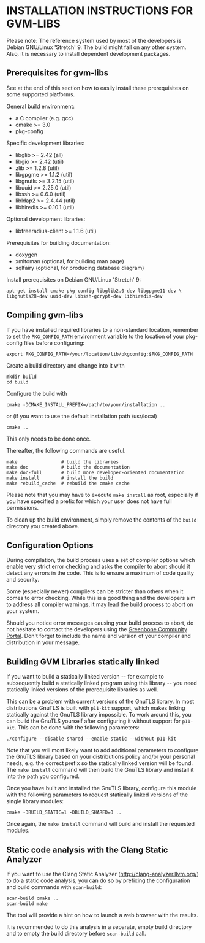 INSTALLATION INSTRUCTIONS FOR GVM-LIBS
======================================

Please note: The reference system used by most of the developers is Debian
GNU/Linux 'Stretch' 9. The build might fail on any other system. Also, it is
necessary to install dependent development packages.

Prerequisites for gvm-libs
--------------------------

See at the end of this section how to easily install these prerequisites on
some supported platforms.

General build environment:
* a C compiler (e.g. gcc)
* cmake >= 3.0
* pkg-config

Specific development libraries:
* libglib >= 2.42 (all)
* libgio >= 2.42 (util)
* zlib >= 1.2.8 (util)
* libgpgme >= 1.1.2 (util)
* libgnutls >= 3.2.15 (util)
* libuuid >= 2.25.0 (util)
* libssh >= 0.6.0 (util)
* libldap2 >= 2.4.44 (util)
* libhiredis >= 0.10.1 (util)

Optional development libraries:
* libfreeradius-client >= 1.1.6 (util)

Prerequisites for building documentation:
* doxygen
* xmltoman (optional, for building man page)
* sqlfairy (optional, for producing database diagram)

Install prerequisites on Debian GNU/Linux 'Stretch' 9:

    apt-get install cmake pkg-config libglib2.0-dev libgpgme11-dev \
    libgnutls28-dev uuid-dev libssh-gcrypt-dev libhiredis-dev


Compiling gvm-libs
------------------

If you have installed required libraries to a non-standard location, remember to
set the `PKG_CONFIG_PATH` environment variable to the location of your pkg-config
files before configuring:

    export PKG_CONFIG_PATH=/your/location/lib/pkgconfig:$PKG_CONFIG_PATH

Create a build directory and change into it with

    mkdir build
    cd build

Configure the build with

    cmake -DCMAKE_INSTALL_PREFIX=/path/to/your/installation ..

or (if you want to use the default installation path /usr/local)

    cmake ..

This only needs to be done once.

Thereafter, the following commands are useful.

    make                # build the libraries
    make doc            # build the documentation
    make doc-full       # build more developer-oriented documentation
    make install        # install the build
    make rebuild_cache  # rebuild the cmake cache

Please note that you may have to execute `make install` as root, especially if
you have specified a prefix for which your user does not have full permissions.

To clean up the build environment, simply remove the contents of the `build`
directory you created above.


Configuration Options
---------------------

During compilation, the build process uses a set of compiler options which
enable very strict error checking and asks the compiler to abort should it detect
any errors in the code. This is to ensure a maximum of code quality and
security.

Some (especially newer) compilers can be stricter than others when it comes
to error checking. While this is a good thing and the developers aim to address
all compiler warnings, it may lead the build process to abort on your system.

Should you notice error messages causing your build process to abort, do not
hesitate to contact the developers using the [Greenbone Community
Portal](https://community.greenbone.net/c/gse). Don't forget to include the
name and version of your compiler and distribution in your message.


Building GVM Libraries statically linked
----------------------------------------

If you want to build a statically linked version -- for example to subsequently
build a statically linked program using this library -- you need statically
linked versions of the prerequisite libraries as well.

This can be a problem with current versions of the GnuTLS library. In most
distributions GnuTLS is built with `p11-kit` support, which makes linking
statically against the GnuTLS library impossible. To work around this, you can
build the GnuTLS yourself after configuring it without support for `p11-kit`. This
can be done with the following parameters:

    ./configure --disable-shared --enable-static --without-p11-kit

Note that you will most likely want to add additional parameters to configure
the GnuTLS library based on your distributions policy and/or your personal
needs, e.g. the correct prefix so the statically linked version will be found.
The `make install` command will then build the GnuTLS library and install it
into the path you configured.

Once you have built and installed the GnuTLS library, configure this module
with the following parameters to request statically linked versions of
the single library modules:

    cmake -DBUILD_STATIC=1 -DBUILD_SHARED=0 ..

Once again, the `make install` command will build and install the requested
modules.


Static code analysis with the Clang Static Analyzer
---------------------------------------------------

If you want to use the Clang Static Analyzer (http://clang-analyzer.llvm.org/)
to do a static code analysis, you can do so by prefixing the configuration and
build commands with `scan-build`:

    scan-build cmake ..
    scan-build make

The tool will provide a hint on how to launch a web browser with the results.

It is recommended to do this analysis in a separate, empty build directory and
to empty the build directory before `scan-build` call.
